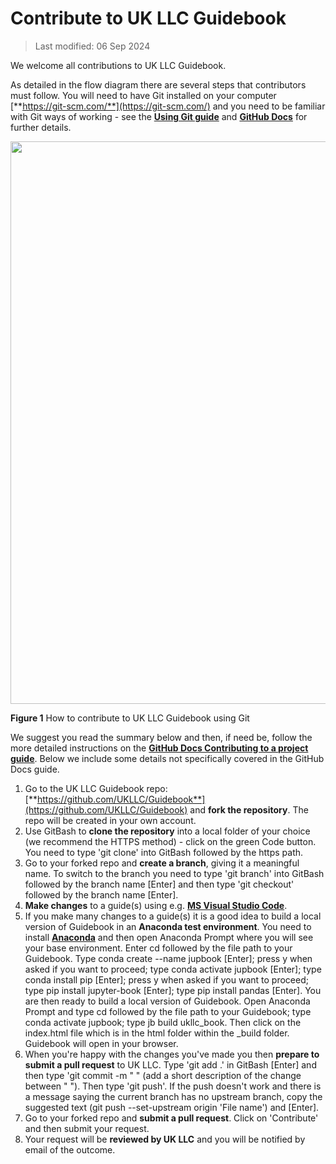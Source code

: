 
# Contribute to UK LLC Guidebook 

>Last modified: 06 Sep 2024

We welcome all contributions to UK LLC Guidebook.

As detailed in the flow diagram there are several steps that contributors must follow. You will need to have Git installed on your computer [**https://git-scm.com/**](https://git-scm.com/) and you need to be familiar with Git ways of working - see the [**Using Git guide**](../docs/user_guide/4.TeamDataScience.md) and [**GitHub Docs**](https://docs.github.com/en/get-started/exploring-projects-on-github/contributing-to-a-project) for further details.   




<img src="images/Contributor_Guidebook2.jpg" width="900"/>



**Figure 1** How to contribute to UK LLC Guidebook using Git

We suggest you read the summary below and then, if need be, follow the more detailed instructions on the [**GitHub Docs Contributing to a project guide**](https://docs.github.com/en/get-started/exploring-projects-on-github/contributing-to-a-project). Below we include some details not specifically covered in the GitHub Docs guide. 

1. Go to the UK LLC Guidebook repo: [**https://github.com/UKLLC/Guidebook**](https://github.com/UKLLC/Guidebook) and **fork the repository**. The repo will be created in your own account. 
2. Use GitBash to **clone the repository** into a local folder of your choice (we recommend the HTTPS method) - click on the green Code button. You need to type 'git clone' into GitBash followed by the https path.   
3. Go to your forked repo and **create a branch**, giving it a meaningful name. To switch to the branch you need to type 'git branch' into GitBash followed by the branch name [Enter] and then type 'git checkout' followed by the branch name [Enter].  
4. **Make changes** to a guide(s) using e.g. [**MS Visual Studio Code**](https://code.visualstudio.com/Download).
5. If you make many changes to a guide(s) it is a good idea to build a local version of Guidebook in an **Anaconda test environment**. You need to install [**Anaconda**](https://www.anaconda.com/download/success) and then open Anaconda Prompt where you will see your base environment. Enter cd followed by the file path to your Guidebook. Type conda create --name jupbook [Enter]; press y when asked if you want to proceed; type conda activate jupbook [Enter]; type conda install pip [Enter]; press y when asked if you want to proceed; type pip install jupyter-book [Enter]; type pip install pandas [Enter]. You are then ready to build a local version of Guidebook. Open Anaconda Prompt and type cd followed by the file path to your Guidebook; type conda activate jupbook; type jb build ukllc_book. Then click on the index.html file which is in the html folder within the _build folder. Guidebook will open in your browser.
6. When you're happy with the changes you've made you then **prepare to submit a pull request** to UK LLC. Type 'git add .' in GitBash [Enter] and then type 'git commit -m " " (add a short description of the change between " "). Then type 'git push'. If the push doesn't work and there is a message saying the current branch has no upstream branch, copy the suggested text (git push --set-upstream origin 'File name') and [Enter]. 
7. Go to your forked repo and **submit a pull request**. Click on 'Contribute' and then submit your request. 
8. Your request will be **reviewed by UK LLC** and you will be notified by email of the outcome. 

